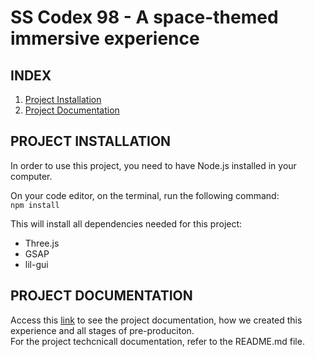 # SS Codex 98 - A space-themed immersive experience

## INDEX
1. [Project Installation](#project-installation)<br>
2. [Project Documentation](#project-documentation)

## PROJECT INSTALLATION
In order to use this project, you need to have Node.js installed in your computer.

On your code editor, on the terminal, run the following command:<br>
`npm install`

This will install all dependencies needed for this project:
- Three.js<br>
- GSAP<br>
- lil-gui

## PROJECT DOCUMENTATION
Access this [link](https://boundless-limit-fdf.notion.site/Project-Documentation-1650c8fe467e8047b26ed05d53747343) to see the project documentation, how we created this experience and all stages of pre-produciton.<br>
For the project techcnicall documentation, refer to the README.md file.
